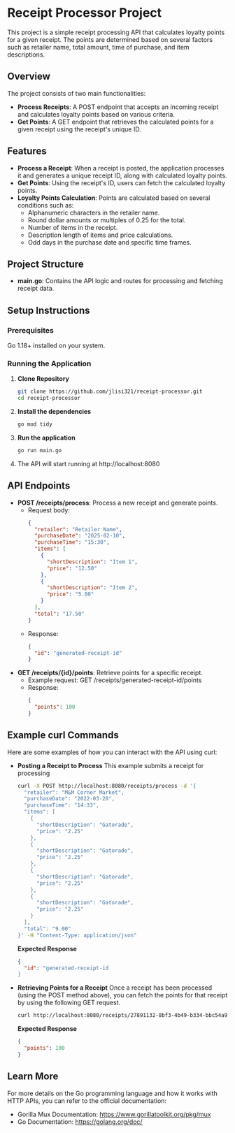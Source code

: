 # Receipt Processor Project

This project is a simple receipt processing API that calculates loyalty points for a given receipt. The points are determined based on several factors such as retailer name, total amount, time of purchase, and item descriptions.

## Overview

The project consists of two main functionalities:

- **Process Receipts**: A POST endpoint that accepts an incoming receipt and calculates loyalty points based on various criteria.
- **Get Points**: A GET endpoint that retrieves the calculated points for a given receipt using the receipt's unique ID.

## Features

- **Process a Receipt**: When a receipt is posted, the application processes it and generates a unique receipt ID, along with calculated loyalty points.
- **Get Points**: Using the receipt's ID, users can fetch the calculated loyalty points.
- **Loyalty Points Calculation**: Points are calculated based on several conditions such as:
  - Alphanumeric characters in the retailer name.
  - Round dollar amounts or multiples of 0.25 for the total.
  - Number of items in the receipt.
  - Description length of items and price calculations.
  - Odd days in the purchase date and specific time frames.

## Project Structure

- **main.go**: Contains the API logic and routes for processing and fetching receipt data.

## Setup Instructions

### Prerequisites

Go 1.18+ installed on your system.

### Running the Application

1. **Clone Repository**
   ```bash
   git clone https://github.com/jlisi321/receipt-processor.git
   cd receipt-processor

2. **Install the dependencies**
    ```bash
   go mod tidy

3. **Run the application**
    ```bash 
    go run main.go

4. The API will start running at http://localhost:8080

## API Endpoints

- **POST /receipts/process**: Process a new receipt and generate points.
  - Request body:
    ```json
    {
      "retailer": "Retailer Name",
      "purchaseDate": "2025-02-10",
      "purchaseTime": "15:30",
      "items": [
        {
          "shortDescription": "Item 1",
          "price": "12.50"
        },
        {
          "shortDescription": "Item 2",
          "price": "5.00"
        }
      ],
      "total": "17.50"
    }
  - Response:
    ```json
    {
      "id": "generated-receipt-id"
    }
    
- **GET /receipts/{id}/points**: Retrieve points for a specific receipt.
    - Example request: GET /receipts/generated-receipt-id/points
    - Response:
      ```json
      {
        "points": 100
      }

## Example curl Commands

Here are some examples of how you can interact with the API using curl:

- **Posting a Receipt to Process**
  This example submits a receipt for processing
  ```bash
  curl -X POST http://localhost:8080/receipts/process -d '{
    "retailer": "M&M Corner Market",
    "purchaseDate": "2022-03-20",
    "purchaseTime": "14:33",
    "items": [
      {
        "shortDescription": "Gatorade",
        "price": "2.25"
      },
      {
        "shortDescription": "Gatorade",
        "price": "2.25"
      },
      {
        "shortDescription": "Gatorade",
        "price": "2.25"
      },
      {
        "shortDescription": "Gatorade",
        "price": "2.25"
      }
    ],
    "total": "9.00"
  }' -H "Content-Type: application/json"
  ```
  **Expected Response**
  ```json
  {
    "id": "generated-receipt-id
  }

- **Retrieving Points for a Receipt**
  Once a receipt has been processed (using the POST method above), you can fetch the points for that receipt by using the following GET request.
  ```bash
  curl http://localhost:8080/receipts/27891132-8bf3-4b49-b334-bbc54a97a045/points
  ```
  **Expected Response**
  ```json
  {
    "points": 100
  }

## Learn More

For more details on the Go programming language and how it works with HTTP APIs, you can refer to the official documentation:

- Gorilla Mux Documentation: https://www.gorillatoolkit.org/pkg/mux
- Go Documentation: https://golang.org/doc/